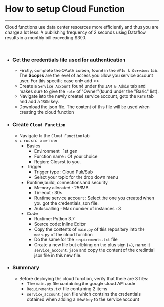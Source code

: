 # How to setup Cloud Function

---
Cloud functions use data center resources more efficiently and thus you are charge a lot less. A publishing frequency 
of 2 seconds using Dataflow results in a monthly bill exceeding $300. 

<br>

- ### Get the credentials file used for authentication
    - Firstly, complete the OAuth screen, found in the `APIs & Services` tab. The **Scopes** are the level of access you allow 
    you service account user. For this specific case only add <>
    - Create a `Service Account` found under the `IAM & Admin` tab and makes sure
    to give the `role` of "Owner"(found under the "Basic" list). 
    - Navigate into the newly created service account, goto the `KEYS` tab and add a
    `JSON` key. 
    - Download the json file. The content of this file will be used when creating the cloud function
- ### Create `Cloud Function`
  - Navigate to the `Cloud Function` tab
  - `+ CREATE FUNCTION`
    - Basics
      - Environment : 1st gen
      - Function name : Of your choice
      - Region: Closest to you. 
    - Trigger 
      - Trigger type : Cloud Pub/Sub
      - Select your topic for the drop down menu
    - Runtime,build, connections and security
      - Memory allocated : 256MB
      - Timeout : 30s 
      - Runtime service account : Select the one you created when you got the
      credentials json file. 
      - Autoscalling - Max number of instances : 3  
    - Code
      - Runtime: Python 3.7
      - Source code: Inline Editor
      - Copy the contents of `main.py` of this repository into the `main.py` of the 
      cloud function
      - Do the same for the `requirements.txt` file
      - Create a new file but clicking on the plus sign (+), name it 
      `service_account.json` and copy the content of the credintial json file in 
      this new file.
- ### Summnary
  - Before deploying the cloud function, verify that there are 3 files:
    - The `main.py` file containing the google cloud API code
    - `Requirements.txt` file containing 2 items
    - `service_account.json` file which contains the credentials obtained when adding a 
    new `key` to the service account